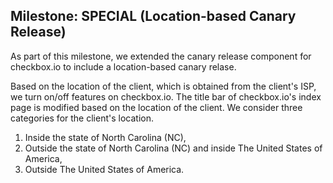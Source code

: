 ## Milestone: SPECIAL (Location-based Canary Release)
As part of this milestone, we extended the canary release component for checkbox.io to include a location-based canary relase. 

Based on the location of the client, which is obtained from the client's ISP, we turn on/off features on checkbox.io. The title bar of checkbox.io's index page is modified based on the location of the client. We consider three categories for the client's location. 
1. Inside the state of North Carolina (NC),
2. Outside the state of North Carolina (NC) and inside The United States of America,
3. Outside The United States of America.
